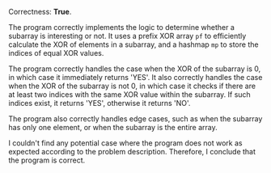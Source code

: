 Correctness: **True**.

The program correctly implements the logic to determine whether a subarray is interesting or not. It uses a prefix XOR array `pf` to efficiently calculate the XOR of elements in a subarray, and a hashmap `mp` to store the indices of equal XOR values.

The program correctly handles the case when the XOR of the subarray is 0, in which case it immediately returns 'YES'. It also correctly handles the case when the XOR of the subarray is not 0, in which case it checks if there are at least two indices with the same XOR value within the subarray. If such indices exist, it returns 'YES', otherwise it returns 'NO'.

The program also correctly handles edge cases, such as when the subarray has only one element, or when the subarray is the entire array.

I couldn't find any potential case where the program does not work as expected according to the problem description. Therefore, I conclude that the program is correct.